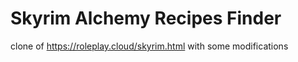 # Skyrim Alchemy Recipes Finder
clone of https://roleplay.cloud/skyrim.html with some modifications
